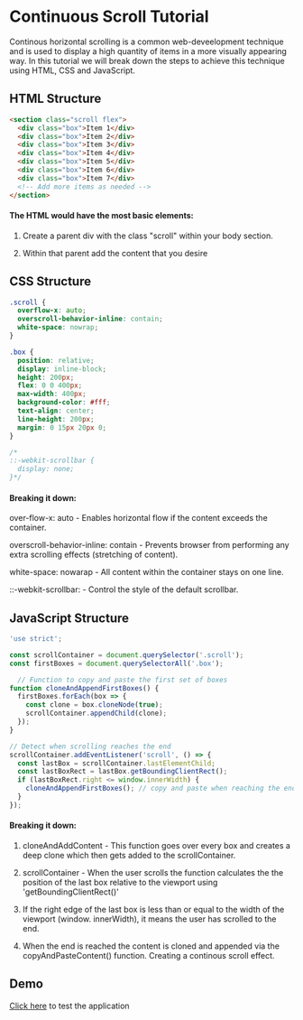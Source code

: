 # Continuous Scroll Tutorial

Continous horizontal scrolling is a common web-deveelopment technique and is used to display
a high quantity of items in a more visually appearing way. In this tutorial we will break down 
the steps to achieve this technique using HTML, CSS and JavaScript.

## HTML Structure


```html
<section class="scroll flex">
  <div class="box">Item 1</div>
  <div class="box">Item 2</div>
  <div class="box">Item 3</div>
  <div class="box">Item 4</div>
  <div class="box">Item 5</div>
  <div class="box">Item 6</div>
  <div class="box">Item 7</div>
  <!-- Add more items as needed -->
</section> 
```

#### The HTML would have the most basic elements:

1. Create a parent div with the class "scroll" within your body section.

2. Within that parent add the content that you desire

## CSS Structure

```css
.scroll {
  overflow-x: auto;
  overscroll-behavior-inline: contain;
  white-space: nowrap;
}

.box {
  position: relative;
  display: inline-block;
  height: 200px;
  flex: 0 0 400px;
  max-width: 400px;
  background-color: #fff;
  text-align: center;
  line-height: 200px;
  margin: 0 15px 20px 0;
}

/*
::-webkit-scrollbar {
  display: none;
}*/
```

#### Breaking it down:

  over-flow-x: auto - Enables horizontal flow if the content exceeds the container.

  overscroll-behavior-inline: contain - Prevents browser from performing any extra scrolling effects (stretching of content).

  white-space: nowarap - All content within the container stays on one line.

  ::-webkit-scrollbar: - Control the style of the default scrollbar.

## JavaScript Structure

```javascript
'use strict';

const scrollContainer = document.querySelector('.scroll');
const firstBoxes = document.querySelectorAll('.box');

  // Function to copy and paste the first set of boxes
function cloneAndAppendFirstBoxes() {
  firstBoxes.forEach(box => {
    const clone = box.cloneNode(true);
    scrollContainer.appendChild(clone);
  });
}

// Detect when scrolling reaches the end
scrollContainer.addEventListener('scroll', () => {
  const lastBox = scrollContainer.lastElementChild;
  const lastBoxRect = lastBox.getBoundingClientRect();
  if (lastBoxRect.right <= window.innerWidth) {
    cloneAndAppendFirstBoxes(); // copy and paste when reaching the end
  }
});
```
#### Breaking it down:

1. cloneAndAddContent - This function goes over every box and creates a deep clone
   which then gets added to the scrollContainer.

2. scrollContainer - When the user scrolls the function calculates the the position of 
   the last box relative to the viewport using 'getBoundingClientRect()'

3. If the right edge of the last box is less than or equal to the width of the viewport 
   (window.  innerWidth), it means the user has scrolled to the end. 

4. When the end is reached the content is cloned and appended via the copyAndPasteContent()
   function. Creating a continous scroll effect.

## Demo

[Click here](https://lubunga-sadi.github.io/continuous-scroll/) to test the application